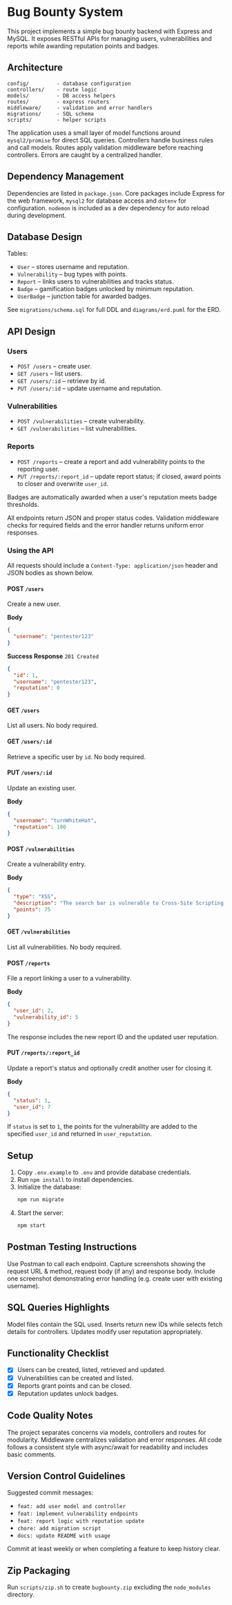 # Bug Bounty System

This project implements a simple bug bounty backend with Express and MySQL. It exposes RESTful APIs for managing users, vulnerabilities and reports while awarding reputation points and badges.

## Architecture

```
config/         - database configuration
controllers/    - route logic
models/         - DB access helpers
routes/         - express routers
middleware/     - validation and error handlers
migrations/     - SQL schema
scripts/        - helper scripts
```

The application uses a small layer of model functions around `mysql2/promise` for direct SQL queries. Controllers handle business rules and call models. Routes apply validation middleware before reaching controllers. Errors are caught by a centralized handler.

## Dependency Management

Dependencies are listed in `package.json`. Core packages include Express for the web framework, `mysql2` for database access and `dotenv` for configuration. `nodemon` is included as a dev dependency for auto reload during development.

## Database Design

Tables:
- `User` – stores username and reputation.
- `Vulnerability` – bug types with points.
- `Report` – links users to vulnerabilities and tracks status.
- `Badge` – gamification badges unlocked by minimum reputation.
- `UserBadge` – junction table for awarded badges.

See `migrations/schema.sql` for full DDL and `diagrams/erd.puml` for the ERD.

## API Design

### Users
- `POST /users` – create user.
- `GET /users` – list users.
- `GET /users/:id` – retrieve by id.
- `PUT /users/:id` – update username and reputation.

### Vulnerabilities
- `POST /vulnerabilities` – create vulnerability.
- `GET /vulnerabilities` – list vulnerabilities.

### Reports
- `POST /reports` – create a report and add vulnerability points to the reporting user.
- `PUT /reports/:report_id` – update report status; if closed, award points to closer and overwrite `user_id`.

Badges are automatically awarded when a user's reputation meets badge thresholds.

All endpoints return JSON and proper status codes. Validation middleware checks for required fields and the error handler returns uniform error responses.

### Using the API

All requests should include a `Content-Type: application/json` header and JSON bodies as shown below.

#### POST `/users`
Create a new user.

**Body**
```json
{
  "username": "pentester123"
}
```

**Success Response** `201 Created`
```json
{
  "id": 1,
  "username": "pentester123",
  "reputation": 0
}
```

#### GET `/users`
List all users. No body required.

#### GET `/users/:id`
Retrieve a specific user by `id`. No body required.

#### PUT `/users/:id`
Update an existing user.

**Body**
```json
{
  "username": "turnWhiteHat",
  "reputation": 100
}
```

#### POST `/vulnerabilities`
Create a vulnerability entry.

**Body**
```json
{
  "type": "XSS",
  "description": "The search bar is vulnerable to Cross-Site Scripting.",
  "points": 75
}
```

#### GET `/vulnerabilities`
List all vulnerabilities. No body required.

#### POST `/reports`
File a report linking a user to a vulnerability.

**Body**
```json
{
  "user_id": 2,
  "vulnerability_id": 5
}
```

The response includes the new report ID and the updated user reputation.

#### PUT `/reports/:report_id`
Update a report's status and optionally credit another user for closing it.

**Body**
```json
{
  "status": 1,
  "user_id": 7
}
```

If `status` is set to `1`, the points for the vulnerability are added to the specified `user_id` and returned in `user_reputation`.

## Setup

1. Copy `.env.example` to `.env` and provide database credentials.
2. Run `npm install` to install dependencies.
3. Initialize the database:
   ```bash
   npm run migrate
   ```
4. Start the server:
   ```bash
   npm start
   ```

## Postman Testing Instructions

Use Postman to call each endpoint. Capture screenshots showing the request URL & method, request body (if any) and response body. Include one screenshot demonstrating error handling (e.g. create user with existing username).

## SQL Queries Highlights

Model files contain the SQL used. Inserts return new IDs while selects fetch details for controllers. Updates modify user reputation appropriately.

## Functionality Checklist

- [x] Users can be created, listed, retrieved and updated.
- [x] Vulnerabilities can be created and listed.
- [x] Reports grant points and can be closed.
- [x] Reputation updates unlock badges.

## Code Quality Notes

The project separates concerns via models, controllers and routes for modularity. Middleware centralizes validation and error responses. All code follows a consistent style with async/await for readability and includes basic comments.

## Version Control Guidelines

Suggested commit messages:
- `feat: add user model and controller`
- `feat: implement vulnerability endpoints`
- `feat: report logic with reputation update`
- `chore: add migration script`
- `docs: update README with usage`

Commit at least weekly or when completing a feature to keep history clear.

## Zip Packaging

Run `scripts/zip.sh` to create `bugbounty.zip` excluding the `node_modules` directory.

